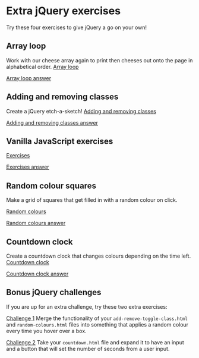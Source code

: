 # Extra jQuery exercises

Try these four exercises to give jQuery a go on your own! 

## Array loop
Work with our cheese array again to print then cheeses out onto the page in alphabetical order.
[Array loop](https://hychalknotes.s3.amazonaws.com/array-loop.html)

[Array loop answer](https://hychalknotes.s3.amazonaws.com/array-loop-ANSWER.html)

## Adding and removing classes
Create a jQuery etch-a-sketch! 
[Adding and removing classes](https://hychalknotes.s3.amazonaws.com/add-remove-toggle-class.html)

[Adding and removing classes answer](https://hychalknotes.s3.amazonaws.com/add-remove-toggle-class-ANSWER.html)

## Vanilla JavaScript exercises
[Exercises](https://hychalknotes.s3.amazonaws.com/more-js-exercises.js)

[Exercises answer](https://hychalknotes.s3.amazonaws.com/more-js-exercises-ANSWER.js)

## Random colour squares 
Make a grid of squares that get filled in with a random colour on click.

[Random colours](https://hychalknotes.s3.amazonaws.com/random-colours.html)

[Random colours answer](https://hychalknotes.s3.amazonaws.com/random-colours-ANSWER.html)

## Countdown clock
Create a countdown clock that changes colours depending on the time left. 
[Countdown clock](https://hychalknotes.s3.amazonaws.com/countdown.html)

[Countdown clock answer](https://hychalknotes.s3.amazonaws.com/countdown-ANSWER.html)

## Bonus jQuery challenges
If you are up for an extra challenge, try these two extra exercises:

[Challenge 1](https://hychalknotes.s3.amazonaws.com/challenge-1.html)
Merge the functionality of your `add-remove-toggle-class.html` and `random-colours.html` files into something that applies a random colour every time you hover over a box. 

[Challenge 2](https://hychalknotes.s3.amazonaws.com/challenge-2.html)
Take your `countdown.html` file and expand it to have an input and a button that will set the number of seconds from a user input. 





